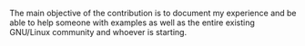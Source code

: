 The main objective of the contribution is to document my experience and be able to help someone with examples as well as the entire existing GNU/Linux community and whoever is starting.
